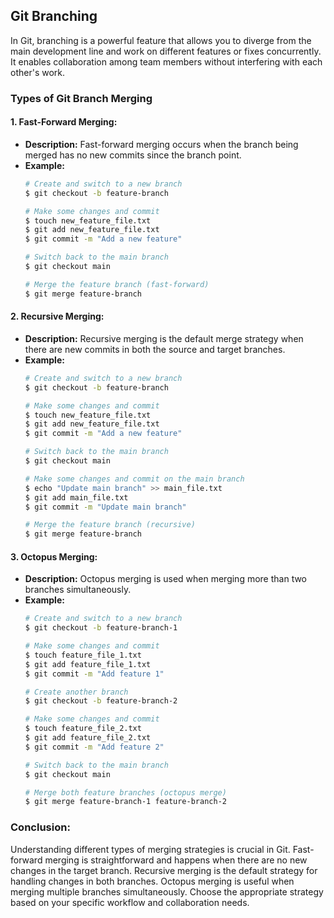 ## Git Branching

In Git, branching is a powerful feature that allows you to diverge from the main development line and work on different features or fixes concurrently. It enables collaboration among team members without interfering with each other's work.

### Types of Git Branch Merging

#### 1. **Fast-Forward Merging:**
   - **Description:** Fast-forward merging occurs when the branch being merged has no new commits since the branch point.
   - **Example:**
     ```bash
     # Create and switch to a new branch
     $ git checkout -b feature-branch

     # Make some changes and commit
     $ touch new_feature_file.txt
     $ git add new_feature_file.txt
     $ git commit -m "Add a new feature"

     # Switch back to the main branch
     $ git checkout main

     # Merge the feature branch (fast-forward)
     $ git merge feature-branch
     ```

#### 2. **Recursive Merging:**
   - **Description:** Recursive merging is the default merge strategy when there are new commits in both the source and target branches.
   - **Example:**
     ```bash
     # Create and switch to a new branch
     $ git checkout -b feature-branch

     # Make some changes and commit
     $ touch new_feature_file.txt
     $ git add new_feature_file.txt
     $ git commit -m "Add a new feature"

     # Switch back to the main branch
     $ git checkout main

     # Make some changes and commit on the main branch
     $ echo "Update main branch" >> main_file.txt
     $ git add main_file.txt
     $ git commit -m "Update main branch"

     # Merge the feature branch (recursive)
     $ git merge feature-branch
     ```

#### 3. **Octopus Merging:**
   - **Description:** Octopus merging is used when merging more than two branches simultaneously.
   - **Example:**
     ```bash
     # Create and switch to a new branch
     $ git checkout -b feature-branch-1

     # Make some changes and commit
     $ touch feature_file_1.txt
     $ git add feature_file_1.txt
     $ git commit -m "Add feature 1"

     # Create another branch
     $ git checkout -b feature-branch-2

     # Make some changes and commit
     $ touch feature_file_2.txt
     $ git add feature_file_2.txt
     $ git commit -m "Add feature 2"

     # Switch back to the main branch
     $ git checkout main

     # Merge both feature branches (octopus merge)
     $ git merge feature-branch-1 feature-branch-2
     ```

### Conclusion:

Understanding different types of merging strategies is crucial in Git. Fast-forward merging is straightforward and happens when there are no new changes in the target branch. Recursive merging is the default strategy for handling changes in both branches. Octopus merging is useful when merging multiple branches simultaneously. Choose the appropriate strategy based on your specific workflow and collaboration needs.